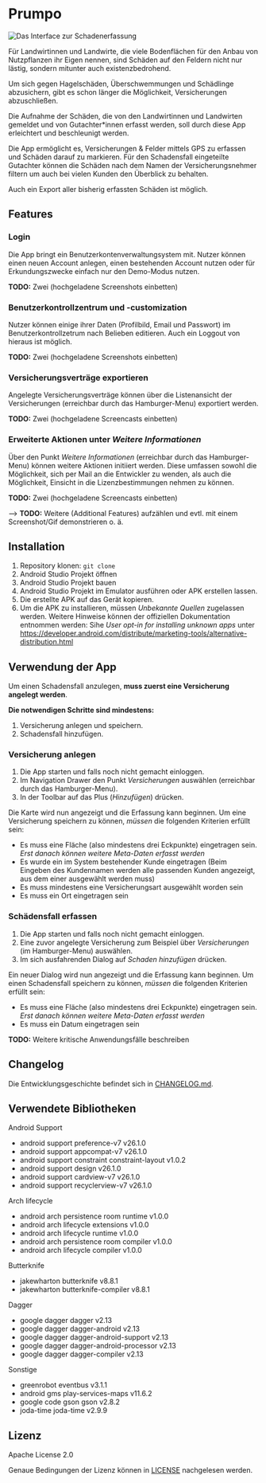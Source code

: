 # Prumpo

![Das Interface zur Schadenerfassung](doc/images/header.png)

Für Landwirtinnen und Landwirte, die viele Bodenflächen für den Anbau von
Nutzpflanzen ihr Eigen nennen, sind Schäden auf den Feldern nicht nur lästig,
sondern mitunter auch existenzbedrohend.

Um sich gegen Hagelschäden, Überschwemmungen und Schädlinge abzusichern,
gibt es schon länger die Möglichkeit, Versicherungen abzuschließen.

Die Aufnahme der Schäden, die von den Landwirtinnen und Landwirten gemeldet und von Gutachter*innen erfasst werden,
soll durch diese App erleichtert und beschleunigt werden.

Die App ermöglicht es, Versicherungen & Felder mittels GPS zu erfassen und Schäden darauf zu markieren.
Für den Schadensfall eingeteilte Gutachter können die Schäden nach dem Namen der Versicherungsnehmer filtern
um auch bei vielen Kunden den Überblick zu behalten.

Auch ein Export aller bisherig erfassten Schäden ist möglich.

## Features

### Login
Die App bringt ein Benutzerkontenverwaltungsystem mit. 
Nutzer können einen neuen Account anlegen, einen bestehenden Account nutzen 
oder für Erkundungszwecke einfach nur den Demo-Modus nutzen.

**TODO:** Zwei (hochgeladene Screenshots einbetten)

### Benutzerkontrollzentrum und -customization
Nutzer können einige ihrer Daten (Profilbild, Email und Passwort) im Benutzerkontrollzetrum nach Belieben editieren.
Auch ein Loggout von hieraus ist möglich.

**TODO:** Zwei (hochgeladene Screenshots einbetten)

### Versicherungsverträge exportieren
Angelegte Versicherungsverträge können über die Listenansicht der Versicherungen (erreichbar durch das 
Hamburger-Menu) exportiert werden.

**TODO:** Zwei (hochgeladene Screencasts einbetten)

### Erweiterte Aktionen unter *Weitere Informationen*
Über den Punkt *Weitere Informationen* (erreichbar durch das Hamburger-Menu) können weitere Aktionen initiiert werden.
Diese umfassen sowohl die Möglichkeit, sich per Mail an die Entwickler zu wenden, als auch die Möglichkeit, 
Einsicht in die Lizenzbestimmungen nehmen zu können.

**TODO:** Zwei (hochgeladene Screencasts einbetten)


-->
**TODO:** Weitere (Additional Features) aufzählen und evtl. mit einem Screenshot/Gif demonstrieren o. ä.

## Installation

1. Repository klonen: `git clone`
2. Android Studio Projekt öffnen
3. Android Studio Projekt bauen
4. Android Studio Projekt im Emulator ausführen oder APK erstellen lassen.
5. Die erstellte APK auf das Gerät kopieren.
6. Um die APK zu installieren, müssen *Unbekannte Quellen* zugelassen werden.
Weitere Hinweise können der offiziellen Dokumentation entnommen werden:
Sihe *User opt-in for installing unknown apps* unter https://developer.android.com/distribute/marketing-tools/alternative-distribution.html

## Verwendung der App

Um einen Schadensfall anzulegen, **muss zuerst eine Versicherung angelegt werden**. 

**Die notwendigen Schritte sind mindestens:**
1. Versicherung anlegen und speichern.
2. Schadensfall hinzufügen.

### Versicherung anlegen
1. Die App starten und falls noch nicht gemacht einloggen.
2. Im Navigation Drawer den Punkt *Versicherungen* auswählen (erreichbar durch das Hamburger-Menu).
3. In der Toolbar auf das Plus (*Hinzufügen*) drücken. 

Die Karte wird nun angezeigt und die Erfassung kann beginnen.
Um eine Versicherung speichern zu können, *müssen* die folgenden Kriterien erfüllt sein:
- Es muss eine Fläche (also mindestens drei Eckpunkte) eingetragen sein. *Erst danach können weitere Meta-Daten 
erfasst werden*
- Es wurde ein im System bestehender Kunde eingetragen (Beim Eingeben des Kundennamen werden alle passenden Kunden 
angezeigt, aus dem einer ausgewählt werden muss)
- Es muss mindestens eine Versicherungsart ausgewählt worden sein
- Es muss ein Ort eingetragen sein

### Schädensfall erfassen
1. Die App starten und falls noch nicht gemacht einloggen.
2. Eine zuvor angelegte Versicherung zum Beispiel über *Versicherungen* (im Hamburger-Menu) auswählen.
3. Im sich ausfahrenden Dialog auf *Schaden hinzufügen* drücken.

Ein neuer Dialog wird nun angezeigt und die Erfassung kann beginnen.
Um einen Schadensfall speichern zu können, *müssen* die folgenden Kriterien erfüllt sein:
- Es muss eine Fläche (also mindestens drei Eckpunkte) eingetragen sein. *Erst danach können weitere Meta-Daten 
erfasst werden*
- Es muss ein Datum eingetragen sein


**TODO:** Weitere kritische Anwendungsfälle beschreiben


## Changelog

Die Entwicklungsgeschichte befindet sich in [CHANGELOG.md](CHANGELOG.md).

## Verwendete Bibliotheken


Android Support
* android support preference-v7 v26.1.0
* android support appcompat-v7 v26.1.0
* android support constraint constraint-layout v1.0.2
* android support design v26.1.0
* android support cardview-v7 v26.1.0
* android support recyclerview-v7 v26.1.0

Arch lifecycle
* android arch persistence room runtime v1.0.0
* android arch lifecycle extensions v1.0.0
* android arch lifecycle runtime v1.0.0
* android arch persistence room compiler v1.0.0  
* android arch lifecycle compiler v1.0.0

Butterknife
* jakewharton butterknife v8.8.1  
* jakewharton butterknife-compiler v8.8.1

Dagger
* google dagger dagger v2.13
* google dagger dagger-android v2.13
* google dagger dagger-android-support v2.13  
* google dagger dagger-android-processor v2.13  
* google dagger dagger-compiler v2.13

Sonstige
* greenrobot eventbus v3.1.1
* android gms play-services-maps v11.6.2
* google code gson gson v2.8.2
* joda-time joda-time v2.9.9

## Lizenz

Apache License 2.0

Genaue Bedingungen der Lizenz können in [LICENSE](LICENSE) nachgelesen werden.